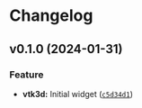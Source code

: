 # Changelog

<!--next-version-placeholder-->

## v0.1.0 (2024-01-31)

### Feature

* **vtk3d:** Initial widget ([`c5d34d1`](https://github.com/Kitware/trame-vtk3d/commit/c5d34d1a2c27701e97a46da8f11776268972964b))
